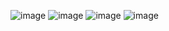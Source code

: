 ![image](https://user-images.githubusercontent.com/52707386/63304753-0ae3d900-c299-11e9-8c29-ea2e6bb78bc9.png)
![image](https://user-images.githubusercontent.com/52707386/63304757-10d9ba00-c299-11e9-8f80-e3d0bd9a265d.png)
![image](https://user-images.githubusercontent.com/52707386/63304767-16cf9b00-c299-11e9-9156-58d0f8a2443e.png)
![image](https://user-images.githubusercontent.com/52707386/63304776-1d5e1280-c299-11e9-9478-6af039ef9cf5.png)
